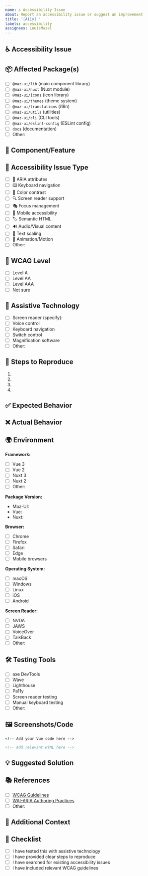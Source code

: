 ```yaml
---
name: ♿ Accessibility Issue
about: Report an accessibility issue or suggest an improvement
title: '[A11y] '
labels: accessibility
assignees: LouisMazel
---
```


## ♿ Accessibility Issue

<!-- Describe the accessibility issue you're experiencing -->

## 📦 Affected Package(s)

<!-- Check all packages that are affected by this accessibility issue -->

- [ ] `@maz-ui/lib` (main component library)
- [ ] `@maz-ui/nuxt` (Nuxt module)
- [ ] `@maz-ui/icons` (icon library)
- [ ] `@maz-ui/themes` (theme system)
- [ ] `@maz-ui/translations` (i18n)
- [ ] `@maz-ui/utils` (utilities)
- [ ] `@maz-ui/cli` (CLI tools)
- [ ] `@maz-ui/eslint-config` (ESLint config)
- [ ] `docs` (documentation)
- [ ] Other:

## 🔧 Component/Feature

<!-- If applicable, specify the component or feature name -->

## 🎯 Accessibility Issue Type

<!-- What type of accessibility issue is this? -->

- [ ] 🌟 ARIA attributes
- [ ] ⌨️ Keyboard navigation
- [ ] 🎨 Color contrast
- [ ] 🔍 Screen reader support
- [ ] 🎭 Focus management
- [ ] 📱 Mobile accessibility
- [ ] 🏷️ Semantic HTML
- [ ] 🔊 Audio/Visual content
- [ ] 📏 Text scaling
- [ ] 🎪 Animation/Motion
- [ ] Other:

## 🎯 WCAG Level

<!-- What WCAG level does this relate to? -->

- [ ] Level A
- [ ] Level AA
- [ ] Level AAA
- [ ] Not sure

## 🔧 Assistive Technology

<!-- What assistive technology are you using? -->

- [ ] Screen reader (specify):
- [ ] Voice control
- [ ] Keyboard navigation
- [ ] Switch control
- [ ] Magnification software
- [ ] Other:

## 🔄 Steps to Reproduce

<!-- Steps to reproduce the accessibility issue -->

1.
2.
3.
4.

## ✅ Expected Behavior

<!-- What should happen from an accessibility perspective? -->

## ❌ Actual Behavior

<!-- What actually happens? -->

## 🌍 Environment

**Framework:**

- [ ] Vue 3
- [ ] Vue 2
- [ ] Nuxt 3
- [ ] Nuxt 2
- [ ] Other:

**Package Version:**

- Maz-UI:
- Vue:
- Nuxt:

**Browser:**

- [ ] Chrome
- [ ] Firefox
- [ ] Safari
- [ ] Edge
- [ ] Mobile browsers

**Operating System:**

- [ ] macOS
- [ ] Windows
- [ ] Linux
- [ ] iOS
- [ ] Android

**Screen Reader:**

- [ ] NVDA
- [ ] JAWS
- [ ] VoiceOver
- [ ] TalkBack
- [ ] Other:

## 🛠️ Testing Tools

<!-- What accessibility testing tools have you used? -->

- [ ] axe DevTools
- [ ] Wave
- [ ] Lighthouse
- [ ] Pa11y
- [ ] Screen reader testing
- [ ] Manual keyboard testing
- [ ] Other:

## 🖼️ Screenshots/Code

<!-- If applicable, add screenshots or code examples -->

```vue
<!-- Add your Vue code here -->
```

```html
<!-- Add relevant HTML here -->
```

## 💡 Suggested Solution

<!-- If you have ideas on how to fix this accessibility issue, please share them -->

## 📚 References

<!-- Any relevant accessibility guidelines or resources -->

- [ ] [WCAG Guidelines](https://www.w3.org/WAI/WCAG21/quickref/)
- [ ] [WAI-ARIA Authoring Practices](https://www.w3.org/WAI/ARIA/apg/)
- [ ] Other:

## 📝 Additional Context

<!-- Add any other context about the accessibility issue -->

## 📝 Checklist

<!-- Please check the following before submitting -->

- [ ] I have tested this with assistive technology
- [ ] I have provided clear steps to reproduce
- [ ] I have searched for existing accessibility issues
- [ ] I have included relevant WCAG guidelines
